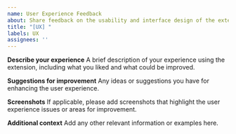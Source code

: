```yaml
---
name: User Experience Feedback
about: Share feedback on the usability and interface design of the extension
title: "[UX] "
labels: UX
assignees: ''
---
```


**Describe your experience**
A brief description of your experience using the extension, including what you liked and what could be improved.

**Suggestions for improvement**
Any ideas or suggestions you have for enhancing the user experience.

**Screenshots**
If applicable, please add screenshots that highlight the user experience issues or areas for improvement.

**Additional context**
Add any other relevant information or examples here.
